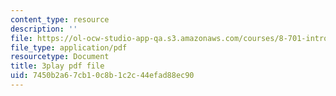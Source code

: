```yaml
---
content_type: resource
description: ''
file: https://ol-ocw-studio-app-qa.s3.amazonaws.com/courses/8-701-introduction-to-nuclear-and-particle-physics-fall-2020/7450b2a67cb10c8b1c2c44efad88ec90_quSdhgX3NB8.pdf
file_type: application/pdf
resourcetype: Document
title: 3play pdf file
uid: 7450b2a6-7cb1-0c8b-1c2c-44efad88ec90
---
```

